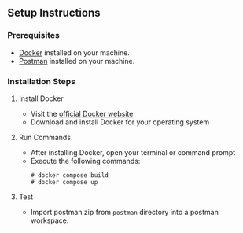 ## Setup Instructions

### Prerequisites

- [Docker](https://www.docker.com/) installed on your machine.
- [Postman](https://www.postman.com) installed on your machine.
### Installation Steps

1. Install Docker
   - Visit the [official Docker website](https://www.docker.com/)
   - Download and install Docker for your operating system

2. Run Commands
   - After installing Docker, open your terminal or command prompt 
   - Execute the following commands:
     ```
     # docker compose build 
     # docker compose up
     ```
3. Test
   - Import postman zip from `postman` directory into a postman workspace.
 
